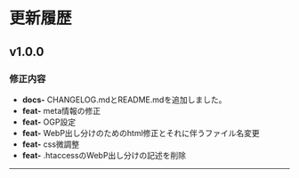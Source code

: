 # 更新履歴

## v1.0.0

### 修正内容
-   **docs-** CHANGELOG.mdとREADME.mdを追加しました。
-   **feat-** meta情報の修正
-   **feat-** OGP設定
-   **feat-** WebP出し分けのためのhtml修正とそれに伴うファイル名変更
-   **feat-** css微調整
-   **feat-** .htaccessのWebP出し分けの記述を削除


---